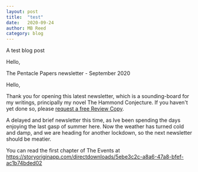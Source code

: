 ```yaml
---
layout: post
title:  "test"
date:   2020-09-24
author: MB Reed
category: blog
---
```


A test blog post

Hello,

The Pentacle Papers newsletter - September 2020

Hello,

Thank you for opening this latest newsletter, which is a sounding-board for my writings, principally my novel The Hammond Conjecture. If you haven't yet done so, please 
[request a free Review Copy](https://storyoriginapp.com/reviewcopies/954ef05e-6c4c-4c12-a423-03fd9161d0ef).

A delayed and brief newsletter this time, as Ive been spending the days enjoying the last gasp of summer here. Now the weather has turned cold and damp, and we are heading for another lockdown, so the next newsletter should be meatier.

You can read the first chapter of The Events at  
https://storyoriginapp.com/directdownloads/5ebe3c2c-a8a6-47a8-bfef-ac1b74bded02 

